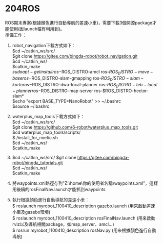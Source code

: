 # 204ROS
ROS期末專案(根據顏色進行自動導航的差速小車)，需要下載3個開源package才能使用(因launch檔有利用到)。  
準備工作：  
1. robot_navigation下載方式如下：  
  $cd ~/catkin_ws/src/  
  $git clone https://gitee.com/bingda-robot/robot_navigation.git  
  $cd ~/catkin_ws/  
  $catkin_make    
  $sudo apt-get install ros-$ROS_DISTRO-amcl ros-$ROS_DISTRO-move-base ros-$ROS_DISTRO-slam-gmapping ros-$ROS_DISTRO-slam-karto ros-$ROS_DISTRO-dwa-local-planner ros-$ROS_DISTRO-teb-local-planner ros-$ROS_DISTRO-map-server ros-$ROS_DISTRO-hector-slam*  
  $echo "export BASE_TYPE=NanoRobot" >> ~/.bashrc  
  $source  ~/.bashrc  

2. waterplus_map_tools下載方式如下：  
  $cd ~/catkin_ws/src/  
  $git clone https://github.com/6-robot/waterplus_map_tools.git  
  $cd waterplus_map_tools/scripts/  
  $./install_for_noetic.sh  
  $cd ~/catkin_ws/    
  $catkin_make  
4. $cd ~/catkin_ws/src/
   $git clone https://gitee.com/bingda-robot/bingda_tutorials.git  
   $cd ~/catkin_ws/    
   $catkin_make   
5. 將waypoints.xml路徑存到"Z:\home\你的使用者名稱\waypoints.xml"，這樣用後續的rosFinalNav.launch才能抓到waypoints  
6. 執行根據顏色進行自動導航的差速小車：  
  $ roslaunch myrobot_1100410_description gazebo.launch (用來啟動差速小車及gazebo環境)  
  $ roslaunch myrobot_1100410_description rosFinalNav.launch (用來啟動rviz以及導航相關package，如map_server、amcl...)  
  $ rosrun myrobot_1100410_description rosNav.py (用來根據顏色進行自動導航)  
